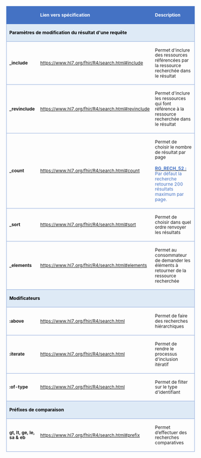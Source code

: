 <!-- # Paramètres et modificateurs de requêtes FHIR -->

<table class=MsoTable15List4Accent5 border=1 cellspacing=0 cellpadding=0
 width="100%" style='width:100.0%;border-collapse:collapse;border:none;
 mso-border-alt:solid #8EAADB .5pt;mso-yfti-tbllook:1184;mso-padding-alt:0cm 5.4pt 0cm 5.4pt'>

 <tr style='mso-yfti-irow:-1;mso-yfti-firstrow:yes;mso-yfti-lastfirstrow:yes'>
  <td width="13%" style='width:13.86%;border:solid #4472C4 1.0pt;border-right:
  none;mso-border-top-alt:solid #4472C4 .5pt;mso-border-left-alt:solid #4472C4 .5pt;
  mso-border-bottom-alt:solid #4472C4 .5pt;background:#4472C4;padding:0cm 5.4pt 0cm 5.4pt'>
  <p class=MsoNormal align=left style='text-align:left;mso-yfti-cnfc:5'><span
  style='font-size:9.0pt;mso-bidi-font-size:10.0pt;line-height:115%;color:white'><o:p>&nbsp;</o:p></span></p>
  </td>
  <td width="38%" colspan=2 style='width:38.92%;border-top:solid #4472C4 1.0pt;
  border-left:none;border-bottom:solid #4472C4 1.0pt;border-right:none;
  mso-border-top-alt:solid #4472C4 .5pt;mso-border-bottom-alt:solid #4472C4 .5pt;
  background:#4472C4;padding:0cm 5.4pt 0cm 5.4pt'>
  <p class=MsoNormal align=left style='text-align:left;mso-yfti-cnfc:1'><b><span
  style='font-size:9.0pt;mso-bidi-font-size:10.0pt;line-height:115%;color:white'>Lien
  vers spécification<o:p></o:p></span></b></p>
  </td>
  <td width="47%" style='width:47.22%;border:solid #4472C4 1.0pt;border-left:
  none;mso-border-top-alt:solid #4472C4 .5pt;mso-border-bottom-alt:solid #4472C4 .5pt;
  mso-border-right-alt:solid #4472C4 .5pt;background:#4472C4;padding:0cm 5.4pt 0cm 5.4pt'>
  <p class=MsoNormal align=left style='text-align:left;mso-yfti-cnfc:1'><b><span
  style='font-size:9.0pt;mso-bidi-font-size:10.0pt;line-height:115%;color:white'>Description<o:p></o:p></span></b></p>
  </td>
 </tr>

 <tr style='mso-yfti-irow:0'>
  <td width="100%" colspan=4 style='width:100.0%;border:solid #8EAADB 1.0pt;
  border-top:none;mso-border-top-alt:solid #8EAADB .5pt;mso-border-alt:solid #8EAADB .5pt;
  background:#DEEAF6;mso-background-themecolor:accent1;mso-background-themetint:
  51;padding:0cm 5.4pt 0cm 5.4pt'>
  <p class=MsoNormal align=left style='text-align:left;mso-yfti-cnfc:68'><b><span
  style='font-size:9.0pt;mso-bidi-font-size:10.0pt;line-height:115%;color:black;
  mso-color-alt:windowtext'>Paramètres de modification du résultat d'une requête</span></b><b><span
  style='font-size:9.0pt;mso-bidi-font-size:10.0pt;line-height:115%'><o:p></o:p></span></b></p>
  </td>
 </tr>

 <tr style='mso-yfti-irow:2'>
  <td width="13%" style='width:13.86%;border-top:none;border-left:solid #8EAADB 1.0pt;
  border-bottom:solid #8EAADB 1.0pt;border-right:none;mso-border-top-alt:solid #8EAADB .5pt;
  mso-border-top-alt:solid #8EAADB .5pt;mso-border-left-alt:solid #8EAADB .5pt;
  mso-border-bottom-alt:solid #8EAADB .5pt;padding:0cm 5.4pt 0cm 5.4pt'>
  <p class=MsoNormal align=left style='text-align:left;mso-yfti-cnfc:68'><b><span
  style='font-size:9.0pt;mso-bidi-font-size:10.0pt;line-height:115%'>_<span
  class=SpellE>include</span><o:p></o:p></span></b></p>
  </td>
  <td width="38%" colspan=2 style='width:38.92%;border:none;border-bottom:solid #8EAADB 1.0pt;
  mso-border-top-alt:solid #8EAADB .5pt;mso-border-top-alt:solid #8EAADB .5pt;
  mso-border-bottom-alt:solid #8EAADB .5pt;padding:0cm 5.4pt 0cm 5.4pt'>
  <p class=MsoNormal align=left style='text-align:left;mso-yfti-cnfc:64'><a
  href="https://www.hl7.org/fhir/R4/search.html#include"><span style='font-size:
  9.0pt;mso-bidi-font-size:10.0pt;line-height:115%'>https://www.hl7.org/fhir/R4/search.html#include</span></a><span
  style='font-size:9.0pt;mso-bidi-font-size:10.0pt;line-height:115%'> <o:p></o:p></span></p>
  </td>
  <td width="47%" style='width:47.22%;border-top:none;border-left:none;
  border-bottom:solid #8EAADB 1.0pt;border-right:solid #8EAADB 1.0pt;
  mso-border-top-alt:solid #8EAADB .5pt;mso-border-top-alt:solid #8EAADB .5pt;
  mso-border-bottom-alt:solid #8EAADB .5pt;mso-border-right-alt:solid #8EAADB .5pt;
  padding:0cm 5.4pt 0cm 5.4pt'>
  <p class=MsoNormal align=left style='text-align:left;mso-yfti-cnfc:64'><span
  style='font-size:9.0pt;mso-bidi-font-size:10.0pt;line-height:115%'>Permet d'inclure des ressources référencées par la ressource recherchée dans le résultat<o:p></o:p></span></p>
  </td>
 </tr>

 <tr style='mso-yfti-irow:1'>
  <td width="13%" style='width:13.86%;border-top:none;border-left:solid #8EAADB 1.0pt;
  border-bottom:solid #8EAADB 1.0pt;border-right:none;mso-border-top-alt:solid #8EAADB .5pt;
  mso-border-top-alt:solid #8EAADB .5pt;mso-border-left-alt:solid #8EAADB .5pt;
  mso-border-bottom-alt:solid #8EAADB .5pt;padding:0cm 5.4pt 0cm 5.4pt'>
  <p class=MsoNormal align=left style='text-align:left;mso-yfti-cnfc:4'><b><span
  style='font-size:9.0pt;mso-bidi-font-size:10.0pt;line-height:115%'>_<span
  class=SpellE>revinclude</span><o:p></o:p></span></b></p>
  </td>
  <td width="38%" colspan=2 style='width:38.92%;border:none;border-bottom:solid #8EAADB 1.0pt;
  mso-border-top-alt:solid #8EAADB .5pt;mso-border-top-alt:solid #8EAADB .5pt;
  mso-border-bottom-alt:solid #8EAADB .5pt;padding:0cm 5.4pt 0cm 5.4pt'>
  <p class=MsoNormal align=left style='text-align:left'><a
  href="https://www.hl7.org/fhir/R4/search.html#revinclude"><span
  style='font-size:9.0pt;mso-bidi-font-size:10.0pt;line-height:115%'>https://www.hl7.org/fhir/R4/search.html#revinclude</span></a><span
  style='font-size:9.0pt;mso-bidi-font-size:10.0pt;line-height:115%'><o:p></o:p></span></p>
  </td>
  <td width="47%" style='width:47.22%;border-top:none;border-left:none;
  border-bottom:solid #8EAADB 1.0pt;border-right:solid #8EAADB 1.0pt;
  mso-border-top-alt:solid #8EAADB .5pt;mso-border-top-alt:solid #8EAADB .5pt;
  mso-border-bottom-alt:solid #8EAADB .5pt;mso-border-right-alt:solid #8EAADB .5pt;
  padding:0cm 5.4pt 0cm 5.4pt'>
  <p class=MsoNormal align=left style='text-align:left'><span style='font-size:
  9.0pt;mso-bidi-font-size:10.0pt;line-height:115%'>Permet d'inclure les ressources qui font référence à la ressource recherchée dans le résultat<o:p></o:p></span></p>
  </td>
 </tr>

 <tr style='mso-yfti-irow:7'>
  <td width="13%" style='width:13.86%;border-top:none;border-left:solid #8EAADB 1.0pt;
  border-bottom:solid #8EAADB 1.0pt;border-right:none;mso-border-top-alt:solid #8EAADB .5pt;
  mso-border-top-alt:solid #8EAADB .5pt;mso-border-left-alt:solid #8EAADB .5pt;
  mso-border-bottom-alt:solid #8EAADB .5pt;padding:0cm 5.4pt 0cm 5.4pt'>
  <p class=MsoNormal align=left style='text-align:left;mso-yfti-cnfc:4'><b><span
  style='font-size:9.0pt;mso-bidi-font-size:10.0pt;line-height:115%'>_count<o:p></o:p></span></b></p>
  </td>
  <td width="38%" colspan=2 style='width:38.92%;border:none;border-bottom:solid #8EAADB 1.0pt;
  mso-border-top-alt:solid #8EAADB .5pt;mso-border-top-alt:solid #8EAADB .5pt;
  mso-border-bottom-alt:solid #8EAADB .5pt;padding:0cm 5.4pt 0cm 5.4pt'>
  <p class=MsoNormal><a href="https://www.hl7.org/fhir/R4/search.html#count"><span
  style='font-size:9.0pt;mso-bidi-font-size:10.0pt;line-height:115%'>https://www.hl7.org/fhir/R4/search.html#count</span></a><span
  style='font-size:9.0pt;mso-bidi-font-size:10.0pt;line-height:115%'><o:p></o:p></span></p>
  </td>
  <td width="47%" style='width:47.22%;border-top:none;border-left:none;
  border-bottom:solid #8EAADB 1.0pt;border-right:solid #8EAADB 1.0pt;
  mso-border-top-alt:solid #8EAADB .5pt;mso-border-top-alt:solid #8EAADB .5pt;
  mso-border-bottom-alt:solid #8EAADB .5pt;mso-border-right-alt:solid #8EAADB .5pt;
  padding:0cm 5.4pt 0cm 5.4pt'>
  <p class=MsoNormal align=left style='text-align:left'><span style='font-size:
  9.0pt;mso-bidi-font-size:10.0pt;line-height:115%'>Permet de choisir le nombre de résultat par page<o:p></o:p></span></p>
  <p class=MsoNormal align=left style='text-align:left'><b><u><span
  style='font-size:9.0pt;mso-bidi-font-size:10.0pt;line-height:115%;color:#4472C4;
  mso-themecolor:accent5'>RG_RECH_52&nbsp;:</span></u></b><span
  style='font-size:9.0pt;mso-bidi-font-size:10.0pt;line-height:115%;color:#4472C4;
  mso-themecolor:accent5'> Par défaut la recherche retourne 200 résultats
  maximum par page. </span><span style='font-size:9.0pt;mso-bidi-font-size:
  10.0pt;line-height:115%'><o:p></o:p></span></p>
  </td>
 </tr>

 <tr style='mso-yfti-irow:8'>
  <td width="13%" style='width:13.86%;border-top:none;border-left:solid #8EAADB 1.0pt;
  border-bottom:solid #8EAADB 1.0pt;border-right:none;mso-border-top-alt:solid #8EAADB .5pt;
  mso-border-top-alt:solid #8EAADB .5pt;mso-border-left-alt:solid #8EAADB .5pt;
  mso-border-bottom-alt:solid #8EAADB .5pt;padding:0cm 5.4pt 0cm 5.4pt'>
  <p class=MsoNormal align=left style='text-align:left;mso-yfti-cnfc:68'><b><span
  style='font-size:9.0pt;mso-bidi-font-size:10.0pt;line-height:115%'>_sort<o:p></o:p></span></b></p>
  </td>
  <td width="38%" colspan=2 style='width:38.92%;border:none;border-bottom:solid #8EAADB 1.0pt;
  mso-border-top-alt:solid #8EAADB .5pt;mso-border-top-alt:solid #8EAADB .5pt;
  mso-border-bottom-alt:solid #8EAADB .5pt;padding:0cm 5.4pt 0cm 5.4pt'>
  <p class=MsoNormal style='mso-yfti-cnfc:64'><a
  href="https://www.hl7.org/fhir/R4/search.html#sort"><span style='font-size:9.0pt;
  mso-bidi-font-size:10.0pt;line-height:115%'>https://www.hl7.org/fhir/R4/search.html#sort</span></a><span
  style='font-size:9.0pt;mso-bidi-font-size:10.0pt;line-height:115%'> </span></p>
  </td>
  <td width="47%" style='width:47.22%;border-top:none;border-left:none;
  border-bottom:solid #8EAADB 1.0pt;border-right:solid #8EAADB 1.0pt;
  mso-border-top-alt:solid #8EAADB .5pt;mso-border-top-alt:solid #8EAADB .5pt;
  mso-border-bottom-alt:solid #8EAADB .5pt;mso-border-right-alt:solid #8EAADB .5pt;
  padding:0cm 5.4pt 0cm 5.4pt'>
  <p class=MsoNormal align=left style='text-align:left;mso-yfti-cnfc:64'><span
  style='font-size:9.0pt;mso-bidi-font-size:10.0pt;line-height:115%'>Permet de choisir
  dans quel ordre renvoyer les résultats<o:p></o:p></span></p>
  </td>
 </tr>

 <tr style='mso-yfti-irow:9'>
  <td width="13%" style='width:13.86%;border-top:none;border-left:solid #8EAADB 1.0pt;
  border-bottom:solid #8EAADB 1.0pt;border-right:none;mso-border-top-alt:solid #8EAADB .5pt;
  mso-border-top-alt:solid #8EAADB .5pt;mso-border-left-alt:solid #8EAADB .5pt;
  mso-border-bottom-alt:solid #8EAADB .5pt;padding:0cm 5.4pt 0cm 5.4pt'>
  <p class=MsoNormal align=left style='text-align:left;mso-yfti-cnfc:4'><b><span
  style='font-size:9.0pt;mso-bidi-font-size:10.0pt;line-height:115%'>_<span
  class=SpellE>elements</span><o:p></o:p></span></b></p>
  </td>
  <td width="38%" colspan=2 style='width:38.92%;border:none;border-bottom:solid #8EAADB 1.0pt;
  mso-border-top-alt:solid #8EAADB .5pt;mso-border-top-alt:solid #8EAADB .5pt;
  mso-border-bottom-alt:solid #8EAADB .5pt;padding:0cm 5.4pt 0cm 5.4pt'>
  <p class=MsoNormal><a href="https://www.hl7.org/fhir/R4/search.html#elements"><span
  style='font-size:9.0pt;mso-bidi-font-size:10.0pt;line-height:115%'>https://www.hl7.org/fhir/R4/search.html#elements</span></a><span
  style='font-size:9.0pt;mso-bidi-font-size:10.0pt;line-height:115%'> <o:p></o:p></span></p>
  </td>
  <td width="47%" style='width:47.22%;border-top:none;border-left:none;
  border-bottom:solid #8EAADB 1.0pt;border-right:solid #8EAADB 1.0pt;
  mso-border-top-alt:solid #8EAADB .5pt;mso-border-top-alt:solid #8EAADB .5pt;
  mso-border-bottom-alt:solid #8EAADB .5pt;mso-border-right-alt:solid #8EAADB .5pt;
  padding:0cm 5.4pt 0cm 5.4pt'>
  <p class=MsoNormal align=left style='text-align:left'><span style='font-size:
  9.0pt;mso-bidi-font-size:10.0pt;line-height:115%'>Permet au consommateur de
  demander les éléments à retourner de la ressource recherchée<o:p></o:p></span></p>
  </td>
 </tr>

 <tr style='mso-yfti-irow:4'>
  <td width="52%" colspan=3 style='width:52.78%;border-top:none;border-left:
  solid #8EAADB 1.0pt;border-bottom:solid #8EAADB 1.0pt;border-right:none;
  mso-border-top-alt:solid #8EAADB .5pt;mso-border-top-alt:solid #8EAADB .5pt;
  mso-border-left-alt:solid #8EAADB .5pt;mso-border-bottom-alt:solid #8EAADB .5pt;
  background:#DEEAF6;mso-background-themecolor:accent1;mso-background-themetint:
  51;padding:0cm 5.4pt 0cm 5.4pt'>
  <p class=MsoNormal align=left style='text-align:left;mso-yfti-cnfc:68'><b><span
  style='font-size:9.0pt;mso-bidi-font-size:10.0pt;line-height:115%;color:black;
  mso-color-alt:windowtext'>Modificateurs</span><o:p></o:p></b></p>
  </td>
  <td width="47%" style='width:47.22%;border-top:none;border-left:none;
  border-bottom:solid #8EAADB 1.0pt;border-right:solid #8EAADB 1.0pt;
  mso-border-top-alt:solid #8EAADB .5pt;mso-border-top-alt:solid #8EAADB .5pt;
  mso-border-bottom-alt:solid #8EAADB .5pt;mso-border-right-alt:solid #8EAADB .5pt;
  background:#DEEAF6;mso-background-themecolor:accent1;mso-background-themetint:
  51;padding:0cm 5.4pt 0cm 5.4pt'>
  <p class=MsoNormal align=left style='text-align:left;mso-yfti-cnfc:64'><span
  style='font-size:9.0pt;mso-bidi-font-size:10.0pt;line-height:115%'><o:p>&nbsp;</o:p></span></p>
  </td>
 </tr>

  <tr style='mso-yfti-irow:3'>
  <td width="13%" style='width:13.86%;border-top:none;border-left:solid #8EAADB 1.0pt;
  border-bottom:solid #8EAADB 1.0pt;border-right:none;mso-border-top-alt:solid #8EAADB .5pt;
  mso-border-top-alt:solid #8EAADB .5pt;mso-border-left-alt:solid #8EAADB .5pt;
  mso-border-bottom-alt:solid #8EAADB .5pt;padding:0cm 5.4pt 0cm 5.4pt'>
  <p class=MsoNormal align=left style='text-align:left;mso-yfti-cnfc:4'><span
  class=GramE><b><span style='font-size:9.0pt;mso-bidi-font-size:10.0pt;
  line-height:115%'>:<span class=SpellE>above</span></span></b></span><b><span
  style='font-size:9.0pt;mso-bidi-font-size:10.0pt;line-height:115%'><o:p></o:p></span></b></p>
  </td>
  <td width="38%" colspan=2 style='width:38.92%;border:none;border-bottom:solid #8EAADB 1.0pt;
  mso-border-top-alt:solid #8EAADB .5pt;mso-border-top-alt:solid #8EAADB .5pt;
  mso-border-bottom-alt:solid #8EAADB .5pt;padding:0cm 5.4pt 0cm 5.4pt'>
  <p class=MsoNormal><a href="https://www.hl7.org/fhir/R4/search.html"><span
  style='font-size:9.0pt;mso-bidi-font-size:10.0pt;line-height:115%'>https://www.hl7.org/fhir/R4/search.html</span></a><span
  style='font-size:9.0pt;mso-bidi-font-size:10.0pt;line-height:115%'> <o:p></o:p></span></p>
  </td>
  <td width="47%" style='width:47.22%;border-top:none;border-left:none;
  border-bottom:solid #8EAADB 1.0pt;border-right:solid #8EAADB 1.0pt;
  mso-border-top-alt:solid #8EAADB .5pt;mso-border-top-alt:solid #8EAADB .5pt;
  mso-border-bottom-alt:solid #8EAADB .5pt;mso-border-right-alt:solid #8EAADB .5pt;
  padding:0cm 5.4pt 0cm 5.4pt'>
  <p class=MsoNormal align=left style='text-align:left'><span style='font-size:
  9.0pt;mso-bidi-font-size:10.0pt;line-height:115%'>Permet de faire des recherches hiérarchiques<o:p></o:p></span></p>
  </td>
 </tr>

 <tr style='mso-yfti-irow:3'>
  <td width="13%" style='width:13.86%;border-top:none;border-left:solid #8EAADB 1.0pt;
  border-bottom:solid #8EAADB 1.0pt;border-right:none;mso-border-top-alt:solid #8EAADB .5pt;
  mso-border-top-alt:solid #8EAADB .5pt;mso-border-left-alt:solid #8EAADB .5pt;
  mso-border-bottom-alt:solid #8EAADB .5pt;padding:0cm 5.4pt 0cm 5.4pt'>
  <p class=MsoNormal align=left style='text-align:left;mso-yfti-cnfc:4'><span
  class=GramE><b><span style='font-size:9.0pt;mso-bidi-font-size:10.0pt;
  line-height:115%'>:<span class=SpellE>iterate</span></span></b></span><b><span
  style='font-size:9.0pt;mso-bidi-font-size:10.0pt;line-height:115%'><o:p></o:p></span></b></p>
  </td>
  <td width="38%" colspan=2 style='width:38.92%;border:none;border-bottom:solid #8EAADB 1.0pt;
  mso-border-top-alt:solid #8EAADB .5pt;mso-border-top-alt:solid #8EAADB .5pt;
  mso-border-bottom-alt:solid #8EAADB .5pt;padding:0cm 5.4pt 0cm 5.4pt'>
  <p class=MsoNormal><a href="https://www.hl7.org/fhir/R4/search.html"><span
  style='font-size:9.0pt;mso-bidi-font-size:10.0pt;line-height:115%'>https://www.hl7.org/fhir/R4/search.html</span></a><span
  style='font-size:9.0pt;mso-bidi-font-size:10.0pt;line-height:115%'> <o:p></o:p></span></p>
  </td>
  <td width="47%" style='width:47.22%;border-top:none;border-left:none;
  border-bottom:solid #8EAADB 1.0pt;border-right:solid #8EAADB 1.0pt;
  mso-border-top-alt:solid #8EAADB .5pt;mso-border-top-alt:solid #8EAADB .5pt;
  mso-border-bottom-alt:solid #8EAADB .5pt;mso-border-right-alt:solid #8EAADB .5pt;
  padding:0cm 5.4pt 0cm 5.4pt'>
  <p class=MsoNormal align=left style='text-align:left'><span style='font-size:
  9.0pt;mso-bidi-font-size:10.0pt;line-height:115%'>Permet de rendre le processus d'inclusion itératif<o:p></o:p></span></p>
  </td>
 </tr>

 
 <tr style='mso-yfti-irow:9'>
  <td width="13%" style='width:13.86%;border-top:none;border-left:solid #8EAADB 1.0pt;
  border-bottom:solid #8EAADB 1.0pt;border-right:none;mso-border-top-alt:solid #8EAADB .5pt;
  mso-border-top-alt:solid #8EAADB .5pt;mso-border-left-alt:solid #8EAADB .5pt;
  mso-border-bottom-alt:solid #8EAADB .5pt;padding:0cm 5.4pt 0cm 5.4pt'>
  <p class=MsoNormal align=left style='text-align:left;mso-yfti-cnfc:4'><b><span
  style='font-size:9.0pt;mso-bidi-font-size:10.0pt;line-height:115%'><span
  class=SpellE>:of-type</span><o:p></o:p></span></b></p>
  </td>
  <td width="38%" colspan=2 style='width:38.92%;border:none;border-bottom:solid #8EAADB 1.0pt;
  mso-border-top-alt:solid #8EAADB .5pt;mso-border-top-alt:solid #8EAADB .5pt;
  mso-border-bottom-alt:solid #8EAADB .5pt;padding:0cm 5.4pt 0cm 5.4pt'>
  <p class=MsoNormal><a href="https://www.hl7.org/fhir/R4/search.html"><span
  style='font-size:9.0pt;mso-bidi-font-size:10.0pt;line-height:115%'>https://www.hl7.org/fhir/R4/search.html</span></a><span
  style='font-size:9.0pt;mso-bidi-font-size:10.0pt;line-height:115%'> <o:p></o:p></span></p>
  </td>
  <td width="47%" style='width:47.22%;border-top:none;border-left:none;
  border-bottom:solid #8EAADB 1.0pt;border-right:solid #8EAADB 1.0pt;
  mso-border-top-alt:solid #8EAADB .5pt;mso-border-top-alt:solid #8EAADB .5pt;
  mso-border-bottom-alt:solid #8EAADB .5pt;mso-border-right-alt:solid #8EAADB .5pt;
  padding:0cm 5.4pt 0cm 5.4pt'>
  <p class=MsoNormal align=left style='text-align:left'><span style='font-size:
  9.0pt;mso-bidi-font-size:10.0pt;line-height:115%'>Permet de filter sur le type d'identifiant<o:p></o:p></span></p>
  </td>
 </tr>
 
  <tr style='mso-yfti-irow:10'>
  <td width="52%" colspan=3 style='width:52.78%;border-top:none;border-left:
  solid #8EAADB 1.0pt;border-bottom:solid #8EAADB 1.0pt;border-right:none;
  mso-border-top-alt:solid #8EAADB .5pt;mso-border-top-alt:solid #8EAADB .5pt;
  mso-border-left-alt:solid #8EAADB .5pt;mso-border-bottom-alt:solid #8EAADB .5pt;
  background:#DEEAF6;mso-background-themecolor:accent1;mso-background-themetint:
  51;padding:0cm 5.4pt 0cm 5.4pt'>
  <p class=MsoNormal style='mso-yfti-cnfc:68'><b><span style='font-size:9.0pt;
  mso-bidi-font-size:10.0pt;line-height:115%;color:black;mso-color-alt:windowtext'>P</span></b><b><span
  style='font-size:9.0pt;mso-bidi-font-size:11.0pt;line-height:115%;color:black;
  mso-color-alt:windowtext'>réfixes de comparaison</span><o:p></o:p></b></p>
  </td>
  <td width="47%" style='width:47.22%;border-top:none;border-left:none;
  border-bottom:solid #8EAADB 1.0pt;border-right:solid #8EAADB 1.0pt;
  mso-border-top-alt:solid #8EAADB .5pt;mso-border-top-alt:solid #8EAADB .5pt;
  mso-border-bottom-alt:solid #8EAADB .5pt;mso-border-right-alt:solid #8EAADB .5pt;
  background:#DEEAF6;mso-background-themecolor:accent1;mso-background-themetint:
  51;padding:0cm 5.4pt 0cm 5.4pt'>
  <p class=MsoNormal align=left style='text-align:left;mso-yfti-cnfc:64'><span
  style='font-size:9.0pt;mso-bidi-font-size:10.0pt;line-height:115%'><o:p>&nbsp;</o:p></span></p>
  </td>
 </tr>

  <tr style='mso-yfti-irow:5'>
  <td width="13%" style='width:13.86%;border-top:none;border-left:solid #8EAADB 1.0pt;
  border-bottom:solid #8EAADB 1.0pt;border-right:none;mso-border-top-alt:solid #8EAADB .5pt;
  mso-border-top-alt:solid #8EAADB .5pt;mso-border-left-alt:solid #8EAADB .5pt;
  mso-border-bottom-alt:solid #8EAADB .5pt;padding:0cm 5.4pt 0cm 5.4pt'>
  <p class=MsoNormal align=left style='text-align:left;mso-yfti-cnfc:4'><b><span
  style='font-size:9.0pt;mso-bidi-font-size:10.0pt;line-height:115%'>gt, lt, ge, le, sa & eb<o:p></o:p></span></b></p>
  </td>
  <td width="38%" colspan=2 style='width:38.92%;border:none;border-bottom:solid #8EAADB 1.0pt;
  mso-border-top-alt:solid #8EAADB .5pt;mso-border-top-alt:solid #8EAADB .5pt;
  mso-border-bottom-alt:solid #8EAADB .5pt;padding:0cm 5.4pt 0cm 5.4pt'>
  <p class=MsoNormal align=left style='text-align:left'><a
  href="https://www.hl7.org/fhir/R4/search.html#prefix"><span style='font-size:9.0pt;
  mso-bidi-font-size:10.0pt;line-height:115%'>https://www.hl7.org/fhir/R4/search.html#prefix</span></a><span
  style='font-size:9.0pt;mso-bidi-font-size:10.0pt;line-height:115%'> </span></p>
  </td>
  <td width="47%" style='width:47.22%;border-top:none;border-left:none;
  border-bottom:solid #8EAADB 1.0pt;border-right:solid #8EAADB 1.0pt;
  mso-border-top-alt:solid #8EAADB .5pt;mso-border-top-alt:solid #8EAADB .5pt;
  mso-border-bottom-alt:solid #8EAADB .5pt;mso-border-right-alt:solid #8EAADB .5pt;
  padding:0cm 5.4pt 0cm 5.4pt'>
  <p class=MsoNormal align=left style='text-align:left'><span style='font-size:
  9.0pt;mso-bidi-font-size:10.0pt;line-height:115%'>Permet d’effectuer des
  recherches comparatives<o:p></o:p></span></p>
  </td>
 </tr>

</table>

